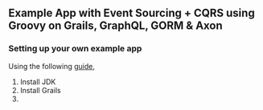 ## Example App with Event Sourcing + CQRS using Groovy on Grails, GraphQL, GORM & Axon

### Setting up your own example app

Using the following [guide](https://docs.grails.org/6.2.0/guide/single.html#creatingAnApplication), 
1. Install JDK
2. Install Grails
3. 

### 